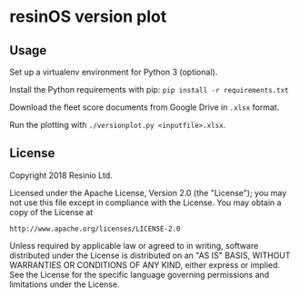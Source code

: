 # resinOS version plot

## Usage

Set up a virtualenv environment for Python 3 (optional).

Install the Python requirements with pip: `pip install -r requirements.txt`

Download the fleet score documents from Google Drive in `.xlsx` format.

Run the plotting with `./versionplot.py <inputfile>.xlsx`.

## License

Copyright 2018 Resinio Ltd.

Licensed under the Apache License, Version 2.0 (the "License");
you may not use this file except in compliance with the License.
You may obtain a copy of the License at

    http://www.apache.org/licenses/LICENSE-2.0

Unless required by applicable law or agreed to in writing, software
distributed under the License is distributed on an "AS IS" BASIS,
WITHOUT WARRANTIES OR CONDITIONS OF ANY KIND, either express or implied.
See the License for the specific language governing permissions and
limitations under the License.
